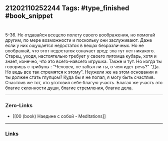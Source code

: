 21202110252244
Tags: #type_finished #book_snippet 
---
# 

 5-36. Не отдавайся всецело полету своего воображения, но помогай другим, по мере возможности и поскольку они заслуживают. Даже если у них ощущается недостаток в вещах безразличных. Но не воображай, что этот недостаток означает вред: зла тут нет никакого. Старец, уходя, настоятельно требует у своего питомца кубарь, хотя и знает, конечно, что это всего-навсего игрушка. Также и тут. Но когда ты говоришь с трибуны : "Человек, не забыл ли ты, о чем идет речь?"  "Да. Но ведь все так стремятся к этому".  Неужели же на этом основании и ты должен стать глупцом? Куда бы я не попал, я могу быть счастлив. Счастлив же тот, кто уготовил себе благую участь. Благая же участь  это благие склонности души, благие стремления, благие дела. 

---
### Zero-Links
 - [[00 (book) Наедине с собой - Meditations]]
---
### Links
